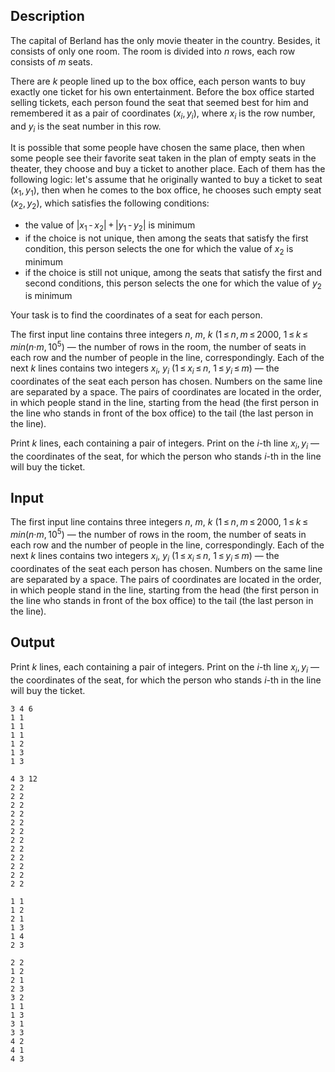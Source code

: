 ## Description

<div><p>The capital of Berland has the only movie theater in the country. Besides, it consists of only one room. The room is divided into <span class="tex-span"><i>n</i></span> rows, each row consists of <span class="tex-span"><i>m</i></span> seats.</p><p>There are <span class="tex-span"><i>k</i></span> people lined up to the box office, each person wants to buy exactly one ticket for his own entertainment. Before the box office started selling tickets, each person found the seat that seemed best for him and remembered it as a pair of coordinates <span class="tex-span">(<i>x</i><sub class="lower-index"><i>i</i></sub>, <i>y</i><sub class="lower-index"><i>i</i></sub>)</span>, where <span class="tex-span"><i>x</i><sub class="lower-index"><i>i</i></sub></span> is the row number, and <span class="tex-span"><i>y</i><sub class="lower-index"><i>i</i></sub></span> is the seat number in this row.</p><p>It is possible that some people have chosen the same place, then when some people see their favorite seat taken in the plan of empty seats in the theater, they choose and buy a ticket to another place. Each of them has the following logic: let's assume that he originally wanted to buy a ticket to seat <span class="tex-span">(<i>x</i><sub class="lower-index">1</sub>, <i>y</i><sub class="lower-index">1</sub>)</span>, then when he comes to the box office, he chooses such empty seat <span class="tex-span">(<i>x</i><sub class="lower-index">2</sub>, <i>y</i><sub class="lower-index">2</sub>)</span>, which satisfies the following conditions: </p><ul> <li> the value of <span class="tex-span">|<i>x</i><sub class="lower-index">1</sub> - <i>x</i><sub class="lower-index">2</sub>| + |<i>y</i><sub class="lower-index">1</sub> - <i>y</i><sub class="lower-index">2</sub>|</span> is minimum </li><li> if the choice is not unique, then among the seats that satisfy the first condition, this person selects the one for which the value of <span class="tex-span"><i>x</i><sub class="lower-index">2</sub></span> is minimum </li><li> if the choice is still not unique, among the seats that satisfy the first and second conditions, this person selects the one for which the value of <span class="tex-span"><i>y</i><sub class="lower-index">2</sub></span> is minimum </li></ul><p>Your task is to find the coordinates of a seat for each person.</p></div><div class="input-specification"><p>The first input line contains three integers <span class="tex-span"><i>n</i></span>, <span class="tex-span"><i>m</i></span>, <span class="tex-span"><i>k</i></span> (<span class="tex-span">1 ≤ <i>n</i>, <i>m</i> ≤ 2000</span>, <span class="tex-span">1 ≤ <i>k</i> ≤ <i>min</i>(<i>n</i>·<i>m</i>, 10<sup class="upper-index">5</sup></span>) — the number of rows in the room, the number of seats in each row and the number of people in the line, correspondingly. Each of the next <span class="tex-span"><i>k</i></span> lines contains two integers <span class="tex-span"><i>x</i><sub class="lower-index"><i>i</i></sub></span>, <span class="tex-span"><i>y</i><sub class="lower-index"><i>i</i></sub></span> (<span class="tex-span">1 ≤ <i>x</i><sub class="lower-index"><i>i</i></sub> ≤ <i>n</i></span>, <span class="tex-span">1 ≤ <i>y</i><sub class="lower-index"><i>i</i></sub> ≤ <i>m</i></span>) — the coordinates of the seat each person has chosen. Numbers on the same line are separated by a space. The pairs of coordinates are located in the order, in which people stand in the line, starting from the head (the first person in the line who stands in front of the box office) to the tail (the last person in the line).</p></div><div class="output-specification"><p>Print <span class="tex-span"><i>k</i></span> lines, each containing a pair of integers. Print on the <span class="tex-span"><i>i</i></span>-th line <span class="tex-span"><i>x</i><sub class="lower-index"><i>i</i></sub>, <i>y</i><sub class="lower-index"><i>i</i></sub></span> — the coordinates of the seat, for which the person who stands <span class="tex-span"><i>i</i></span>-th in the line will buy the ticket. </p></div>

## Input

<p>The first input line contains three integers <span class="tex-span"><i>n</i></span>, <span class="tex-span"><i>m</i></span>, <span class="tex-span"><i>k</i></span> (<span class="tex-span">1 ≤ <i>n</i>, <i>m</i> ≤ 2000</span>, <span class="tex-span">1 ≤ <i>k</i> ≤ <i>min</i>(<i>n</i>·<i>m</i>, 10<sup class="upper-index">5</sup></span>) — the number of rows in the room, the number of seats in each row and the number of people in the line, correspondingly. Each of the next <span class="tex-span"><i>k</i></span> lines contains two integers <span class="tex-span"><i>x</i><sub class="lower-index"><i>i</i></sub></span>, <span class="tex-span"><i>y</i><sub class="lower-index"><i>i</i></sub></span> (<span class="tex-span">1 ≤ <i>x</i><sub class="lower-index"><i>i</i></sub> ≤ <i>n</i></span>, <span class="tex-span">1 ≤ <i>y</i><sub class="lower-index"><i>i</i></sub> ≤ <i>m</i></span>) — the coordinates of the seat each person has chosen. Numbers on the same line are separated by a space. The pairs of coordinates are located in the order, in which people stand in the line, starting from the head (the first person in the line who stands in front of the box office) to the tail (the last person in the line).</p>

## Output

<p>Print <span class="tex-span"><i>k</i></span> lines, each containing a pair of integers. Print on the <span class="tex-span"><i>i</i></span>-th line <span class="tex-span"><i>x</i><sub class="lower-index"><i>i</i></sub>, <i>y</i><sub class="lower-index"><i>i</i></sub></span> — the coordinates of the seat, for which the person who stands <span class="tex-span"><i>i</i></span>-th in the line will buy the ticket. </p>





```input1
3 4 6
1 1
1 1
1 1
1 2
1 3
1 3

```




```input2
4 3 12
2 2
2 2
2 2
2 2
2 2
2 2
2 2
2 2
2 2
2 2
2 2
2 2

```




```output1
1 1
1 2
2 1
1 3
1 4
2 3

```




```output2
2 2
1 2
2 1
2 3
3 2
1 1
1 3
3 1
3 3
4 2
4 1
4 3

```


